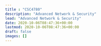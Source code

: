```yaml
---
title : "CSC4780"
description: "Advanced Network & Security"
lead: "Advanced Network & Security"
date: 2020-10-06T08:47:36+00:00
lastmod: 2020-10-06T08:47:36+00:00
draft: false
images: []
---
```

